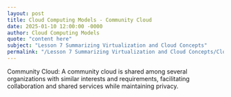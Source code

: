 ```yaml
---
layout: post
title: Cloud Computing Models - Community Cloud
date: 2025-01-10 12:00:00 -0000
author: Cloud Computing Models
quote: "content here"
subject: "Lesson 7 Summarizing Virtualization and Cloud Concepts"
permalink: "/Lesson 7 Summarizing Virtualization and Cloud Concepts/Cloud Computing Models/Cloud Computing Models - Community Cloud"
---
```


Community Cloud: A community cloud is shared among several organizations with similar interests and requirements, facilitating collaboration and shared services while maintaining privacy.
